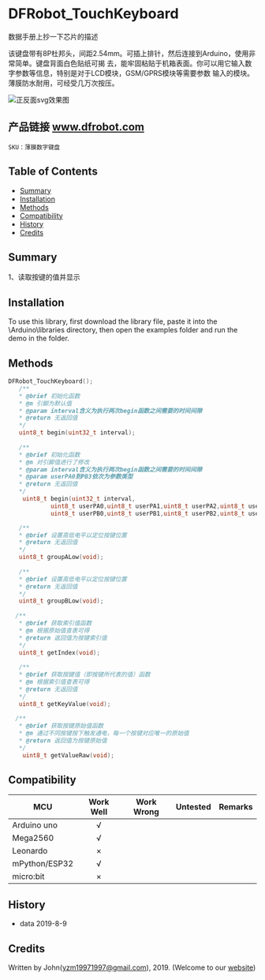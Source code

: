 ﻿# DFRobot_TouchKeyboard
数据手册上抄一下芯片的描述

该键盘带有8P杜邦头，间距2.54mm。可插上排针，然后连接到Arduino，使用非常简单。键盘背面白色贴纸可揭
去，能牢固粘贴于机箱表面。你可以用它输入数字参数等信息，特别是对于LCD模块，GSM/GPRS模块等需要参数
输入的模块。薄膜防水耐用，可经受几万次按压。

![正反面svg效果图](https://github.com/cdjq/DFRobot_TouchKeyboard/blob/master/resources/images/TouchKeyboardsvg1.png)

## 产品链接    www.dfrobot.com
    SKU：薄膜数字键盘
   
## Table of Contents

* [Summary](#summary)
* [Installation](#installation)
* [Methods](#methods)
* [Compatibility](#compatibility)
* [History](#history)
* [Credits](#credits)

## Summary

1、读取按键的值并显示

## Installation

To use this library, first download the library file, paste it into the \Arduino\libraries directory, then open the examples folder and run the demo in the folder.

## Methods

```C++
DFRobot_TouchKeyboard();
   /**
   * @brief 初始化函数
   * @n 引脚为默认值
   * @param interval含义为执行两次begin函数之间需要的时间间隙
   * @return 无返回值
   */
   uint8_t begin(uint32_t interval);
 
   /**
   * @brief 初始化函数
   * @n 对引脚值进行了修改
   * @param interval含义为执行两次begin函数之间需要的时间间隙
   * @param userPA0到PB3依次为参数类型
   * @return 无返回值
   */
    uint8_t begin(uint32_t interval,
	        uint8_t userPA0,uint8_t userPA1,uint8_t userPA2,uint8_t userPA3,
	        uint8_t userPB0,uint8_t userPB1,uint8_t userPB2,uint8_t userPB3);

   /**
   * @brief 设置高低电平以定位按键位置
   * @return 无返回值
   */
   uint8_t groupALow(void);
	
   /**
   * @brief 设置高低电平以定位按键位置
   * @return 无返回值
   */
   uint8_t groupBLow(void);
	 
  /**
   * @brief 获取索引值函数
   * @n 根据原始值查表可得
   * @return 返回值为按键索引值
   */
   uint8_t getIndex(void);
	 
   /**
   * @brief 获取按键值（即按键所代表的值）函数
   * @n 根据索引值查表可得
   * @return 无返回值
   */
   uint8_t getKeyValue(void);
   
  /**
   * @brief 获取按键原始值函数
   * @n 通过不同按键按下触发通电，每一个按键对应唯一的原始值
   * @return 返回值为按键原始值
   */
    uint8_t getValueRaw(void);
```

## Compatibility

MCU                | Work Well    | Work Wrong   | Untested    | Remarks
------------------ | :----------: | :----------: | :---------: | -----
Arduino uno        |      √       |              |             | 
Mega2560           |      √       |              |             | 
Leonardo           |       ×      |              |             | 
mPython/ESP32      |      √       |              |             | 
micro:bit          |      ×       |              |             | 


## History
- data 2019-8-9


## Credits

Written by John(yzm19971997@gmail.com), 2019. (Welcome to our [website](https://www.dfrobot.com/))






